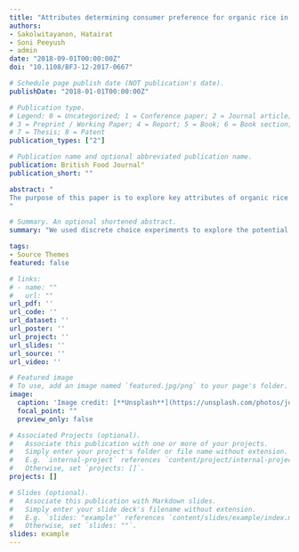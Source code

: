 ```yaml
---
title: "Attributes determining consumer preference for organic rice in Bangkok, Thailand"
authors:
- Sakolwitayanon, Hatairat
- Soni Peeyush
- admin
date: "2018-09-01T00:00:00Z"
doi: "10.1108/BFJ-12-2017-0667"

# Schedule page publish date (NOT publication's date).
publishDate: "2018-01-01T00:00:00Z"

# Publication type.
# Legend: 0 = Uncategorized; 1 = Conference paper; 2 = Journal article;
# 3 = Preprint / Working Paper; 4 = Report; 5 = Book; 6 = Book section;
# 7 = Thesis; 8 = Patent
publication_types: ["2"]

# Publication name and optional abbreviated publication name.
publication: British Food Journal"
publication_short: ""

abstract: "
The purpose of this paper is to explore key attributes of organic rice that consumers use in the process of choosing organic rice, and to segment organic rice market in Bangkok. Moreover, the study tends to identify the best clustering techniques, between latent class cluster analysis (LCCA) and traditional cluster analysis (CA), for precise segmentation. Best–worst scaling (BWS) method was applied to measure the level of relative importance of organic rice attributes. Then, LCCA and CA techniques were applied to recognize market segmentation. Finally, homogeneity and heterogeneity of the resulting clusters were determined to compare performance of the two clustering techniques. The LCCA technique was identified better than the CA in classification of consumers. According to LCCA solution, the organic rice market in Bangkok (Thailand) consisted of six distinct clusters, which can be grouped into three categories based on consumers' profile. Organic rice consumer categories were identified as 'Art of eating' and 'Superior quality seeker' clusters focusing on special features and quality of the organic rice; consumer category 'Basic concern' cluster heavily relied on organic certification logo and manufacturing information; and other consumer categories were 'Price driven', 'Eyes on price' and 'Thorough explorer' clusters.
"

# Summary. An optional shortened abstract.
summary: "We used discrete choice experiments to explore the potential adoption or alternative agricultural systems. We analyse the heterogeneity of farmers’ preferences and willingness to pay for different cropping system attributes using a mixed logit model, and we discuss the possible drivers and barriers to the adoption of these more sustainable options."

tags:
- Source Themes
featured: false

# links:
# - name: ""
#   url: ""
url_pdf: ''
url_code: ''
url_dataset: ''
url_poster: ''
url_project: ''
url_slides: ''
url_source: ''
url_video: ''

# Featured image
# To use, add an image named `featured.jpg/png` to your page's folder. 
image:
  caption: 'Image credit: [**Unsplash**](https://unsplash.com/photos/jdD8gXaTZsc)'
  focal_point: ""
  preview_only: false

# Associated Projects (optional).
#   Associate this publication with one or more of your projects.
#   Simply enter your project's folder or file name without extension.
#   E.g. `internal-project` references `content/project/internal-project/index.md`.
#   Otherwise, set `projects: []`.
projects: []

# Slides (optional).
#   Associate this publication with Markdown slides.
#   Simply enter your slide deck's filename without extension.
#   E.g. `slides: "example"` references `content/slides/example/index.md`.
#   Otherwise, set `slides: ""`.
slides: example
---
```

 
